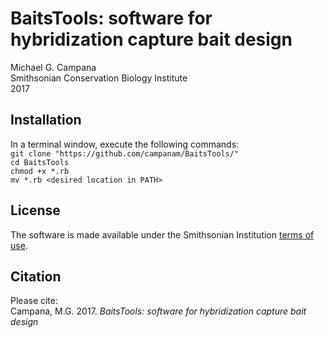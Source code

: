 # BaitsTools: software for hybridization capture bait design

Michael G. Campana  
Smithsonian Conservation Biology Institute  
2017

## Installation
In a terminal window, execute the following commands:  
`git clone "https://github.com/campanam/BaitsTools/"`  
`cd BaitsTools`  
`chmod +x *.rb`  
`mv *.rb <desired location in PATH>`  

## License  
The software is made available under the Smithsonian Institution [terms of use](https://www.si.edu/termsofuse).  

## Citation  
Please cite:  
Campana, M.G. 2017. *BaitsTools: software for hybridization capture bait design*
